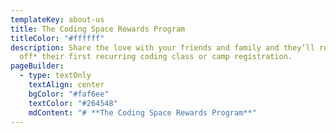 ```yaml
---
templateKey: about-us
title: The Coding Space Rewards Program
titleColor: "#ffffff"
description: Share the love with your friends and family and they’ll receive 10%
  off* their first recurring coding class or camp registration.
pageBuilder:
  - type: textOnly
    textAlign: center
    bgColor: "#faf6ee"
    textColor: "#264548"
    mdContent: "# **The Coding Space Rewards Program**"
---
```

